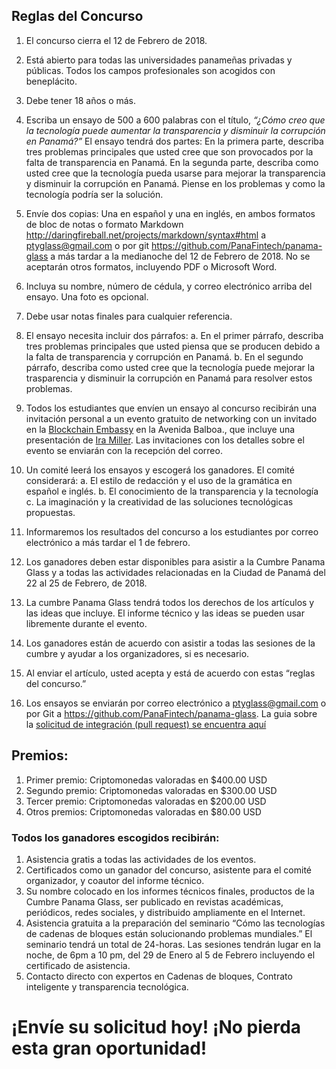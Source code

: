 ## Reglas del Concurso

1. El concurso cierra el 12 de Febrero de 2018.

2. Está abierto para todas las universidades panameñas privadas y públicas. Todos los campos
profesionales son acogidos con beneplácito.

3. Debe tener 18 años o más.

4. Escriba un ensayo de 500 a 600 palabras con el título, *“¿Cómo creo que la tecnología puede
aumentar la transparencia y disminuir la corrupción en Panamá?”* 
El ensayo tendrá dos partes: En la primera parte, describa tres problemas principales que usted cree que son
provocados por la falta de transparencia en Panamá. En la segunda parte, describa como usted
cree que la tecnología pueda usarse para mejorar la transparencia y disminuir la corrupción en
Panamá. Piense en los problemas y como la tecnología podría ser la solución.

5. Envíe dos copias: Una en español y una en inglés, en ambos formatos de bloc de notas o formato
Markdown http://daringfireball.net/projects/markdown/syntax#html a ptyglass@gmail.com o por
git https://github.com/PanaFintech/panama-glass a más tardar a la medianoche del 12 de Febrero de 2018.
No se aceptarán otros formatos, incluyendo PDF o Microsoft Word.

6. Incluya su nombre, número de cédula, y correo electrónico arriba del ensayo. Una foto es opcional.

7. Debe usar notas finales para cualquier referencia.

8. El ensayo necesita incluir dos párrafos:
a. En el primer párrafo, describa tres problemas principales que usted piensa que se producen debido a
la falta de transparencia y corrupción en Panamá.
b. En el segundo párrafo, describa como usted cree que la tecnología puede mejorar la trasparencia y
disminuir la corrupción en Panamá para resolver estos problemas.

9. Todos los estudiantes que envíen un ensayo al concurso recibirán una invitación personal a un evento
gratuito de networking con un invitado en la [Blockchain Embassy](https://www.embassypty.com/es/) en la Avenida Balboa.,
que incluye una presentación de [Ira Miller](iramiller.com). Las invitaciones con los detalles sobre el evento se enviarán con la recepción del correo.

10. Un comité leerá los ensayos y escogerá los ganadores. El comité considerará:
a. El estilo de redacción y el uso de la gramática en español e inglés.
b. El conocimiento de la transparencia y la tecnología
c. La imaginación y la creatividad de las soluciones tecnológicas propuestas.

11. Informaremos los resultados del concurso a los estudiantes por correo electrónico a más tardar el 1 de
febrero.

12. Los ganadores deben estar disponibles para asistir a la Cumbre Panama Glass y a todas las
actividades relacionadas en la Ciudad de Panamá del 22 al 25 de Febrero, de 2018.

13. La cumbre Panama Glass tendrá todos los derechos de los artículos y las ideas que incluye. El informe
técnico y las ideas se pueden usar libremente durante el evento.

14. Los ganadores están de acuerdo con asistir a todas las sesiones de la cumbre y ayudar a los
organizadores, si es necesario.

15. Al enviar el artículo, usted acepta y está de acuerdo con estas “reglas del concurso.”

16. Los ensayos se enviarán por correo electrónico a ptyglass@gmail.com o por Git a
https://github.com/PanaFintech/panama-glass. La guia sobre la [solicitud de integración (pull
request) se encuentra aquí](https://gist.github.com/Chaser324/ce0505fbed06b947d962)

## Premios:
1. Primer premio: Criptomonedas valoradas en $400.00 USD
2. Segundo premio: Criptomonedas valoradas en $300.00 USD
3. Tercer premio: Criptomonedas valoradas en $200.00 USD
4. Otros premios: Criptomonedas valoradas en $80.00 USD

### Todos los ganadores escogidos recibirán:
1. Asistencia gratis a todas las actividades de los eventos.
2. Certificados como un ganador del concurso, asistente para el comité organizador, y coautor del informe
técnico.
3. Su nombre colocado en los informes técnicos finales, productos de la Cumbre Panama Glass, ser
publicado en revistas académicas, periódicos, redes sociales, y distribuido ampliamente en el Internet.
4. Asistencia gratuita a la preparación del seminario “Cómo las tecnologías de cadenas de bloques están
solucionando problemas mundiales.” El seminario tendrá un total de 24-horas. Las sesiones tendrán lugar
en la noche, de 6pm a 10 pm, del 29 de Enero al 5 de Febrero incluyendo el certificado de asistencia.
5. Contacto directo con expertos en Cadenas de bloques, Contrato inteligente y transparencia tecnológica.
# ¡Envíe su solicitud hoy! ¡No pierda esta gran oportunidad!



